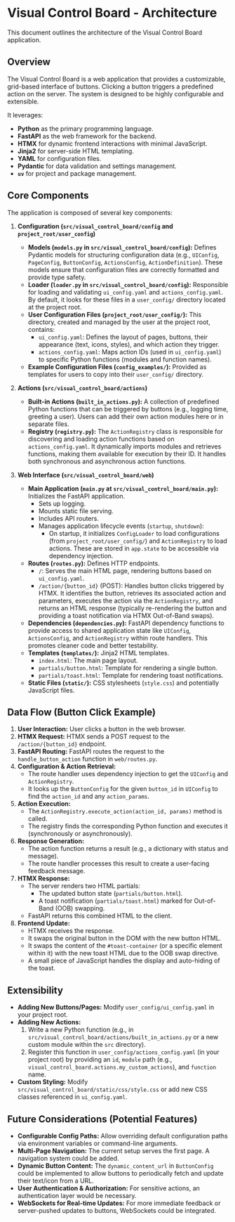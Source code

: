# Visual Control Board - Architecture

This document outlines the architecture of the Visual Control Board application.

## Overview

The Visual Control Board is a web application that provides a customizable, grid-based interface of buttons. Clicking a button triggers a predefined action on the server. The system is designed to be highly configurable and extensible.

It leverages:
-   **Python** as the primary programming language.
-   **FastAPI** as the web framework for the backend.
-   **HTMX** for dynamic frontend interactions with minimal JavaScript.
-   **Jinja2** for server-side HTML templating.
-   **YAML** for configuration files.
-   **Pydantic** for data validation and settings management.
-   **`uv`** for project and package management.

## Core Components

The application is composed of several key components:

1.  **Configuration (`src/visual_control_board/config` and `project_root/user_config`)**
    *   **Models (`models.py` in `src/visual_control_board/config`):** Defines Pydantic models for structuring configuration data (e.g., `UIConfig`, `PageConfig`, `ButtonConfig`, `ActionsConfig`, `ActionDefinition`). These models ensure that configuration files are correctly formatted and provide type safety.
    *   **Loader (`loader.py` in `src/visual_control_board/config`):** Responsible for loading and validating `ui_config.yaml` and `actions_config.yaml`. By default, it looks for these files in a `user_config/` directory located at the project root.
    *   **User Configuration Files (`project_root/user_config/`):** This directory, created and managed by the user at the project root, contains:
        *   `ui_config.yaml`: Defines the layout of pages, buttons, their appearance (text, icons, styles), and which action they trigger.
        *   `actions_config.yaml`: Maps action IDs (used in `ui_config.yaml`) to specific Python functions (modules and function names).
    *   **Example Configuration Files (`config_examples/`):** Provided as templates for users to copy into their `user_config/` directory.

2.  **Actions (`src/visual_control_board/actions`)**
    *   **Built-in Actions (`built_in_actions.py`):** A collection of predefined Python functions that can be triggered by buttons (e.g., logging time, greeting a user). Users can add their own action modules here or in separate files.
    *   **Registry (`registry.py`):** The `ActionRegistry` class is responsible for discovering and loading action functions based on `actions_config.yaml`. It dynamically imports modules and retrieves functions, making them available for execution by their ID. It handles both synchronous and asynchronous action functions.

3.  **Web Interface (`src/visual_control_board/web`)**
    *   **Main Application (`main.py` at `src/visual_control_board/main.py`):** Initializes the FastAPI application.
        *   Sets up logging.
        *   Mounts static file serving.
        *   Includes API routers.
        *   Manages application lifecycle events (`startup`, `shutdown`):
            *   On startup, it initializes `ConfigLoader` to load configurations (from `project_root/user_config/`) and `ActionRegistry` to load actions. These are stored in `app.state` to be accessible via dependency injection.
    *   **Routes (`routes.py`):** Defines HTTP endpoints.
        *   `/`: Serves the main HTML page, rendering buttons based on `ui_config.yaml`.
        *   `/action/{button_id}` (POST): Handles button clicks triggered by HTMX. It identifies the button, retrieves its associated action and parameters, executes the action via the `ActionRegistry`, and returns an HTML response (typically re-rendering the button and providing a toast notification via HTMX Out-of-Band swaps).
    *   **Dependencies (`dependencies.py`):** FastAPI dependency functions to provide access to shared application state like `UIConfig`, `ActionsConfig`, and `ActionRegistry` within route handlers. This promotes cleaner code and better testability.
    *   **Templates (`templates/`):** Jinja2 HTML templates.
        *   `index.html`: The main page layout.
        *   `partials/button.html`: Template for rendering a single button.
        *   `partials/toast.html`: Template for rendering toast notifications.
    *   **Static Files (`static/`):** CSS stylesheets (`style.css`) and potentially JavaScript files.

## Data Flow (Button Click Example)

1.  **User Interaction:** User clicks a button in the web browser.
2.  **HTMX Request:** HTMX sends a POST request to the `/action/{button_id}` endpoint.
3.  **FastAPI Routing:** FastAPI routes the request to the `handle_button_action` function in `web/routes.py`.
4.  **Configuration & Action Retrieval:**
    *   The route handler uses dependency injection to get the `UIConfig` and `ActionRegistry`.
    *   It looks up the `ButtonConfig` for the given `button_id` in `UIConfig` to find the `action_id` and any `action_params`.
5.  **Action Execution:**
    *   The `ActionRegistry.execute_action(action_id, params)` method is called.
    *   The registry finds the corresponding Python function and executes it (synchronously or asynchronously).
6.  **Response Generation:**
    *   The action function returns a result (e.g., a dictionary with status and message).
    *   The route handler processes this result to create a user-facing feedback message.
7.  **HTMX Response:**
    *   The server renders two HTML partials:
        *   The updated button state (`partials/button.html`).
        *   A toast notification (`partials/toast.html`) marked for Out-of-Band (OOB) swapping.
    *   FastAPI returns this combined HTML to the client.
8.  **Frontend Update:**
    *   HTMX receives the response.
    *   It swaps the original button in the DOM with the new button HTML.
    *   It swaps the content of the `#toast-container` (or a specific element within it) with the new toast HTML due to the OOB swap directive.
    *   A small piece of JavaScript handles the display and auto-hiding of the toast.

## Extensibility

*   **Adding New Buttons/Pages:** Modify `user_config/ui_config.yaml` in your project root.
*   **Adding New Actions:**
    1.  Write a new Python function (e.g., in `src/visual_control_board/actions/built_in_actions.py` or a new custom module within the `src` directory).
    2.  Register this function in `user_config/actions_config.yaml` (in your project root) by providing an `id`, `module` path (e.g., `visual_control_board.actions.my_custom_actions`), and `function` name.
*   **Custom Styling:** Modify `src/visual_control_board/static/css/style.css` or add new CSS classes referenced in `ui_config.yaml`.

## Future Considerations (Potential Features)

*   **Configurable Config Paths:** Allow overriding default configuration paths via environment variables or command-line arguments.
*   **Multi-Page Navigation:** The current setup serves the first page. A navigation system could be added.
*   **Dynamic Button Content:** The `dynamic_content_url` in `ButtonConfig` could be implemented to allow buttons to periodically fetch and update their text/icon from a URL.
*   **User Authentication & Authorization:** For sensitive actions, an authentication layer would be necessary.
*   **WebSockets for Real-time Updates:** For more immediate feedback or server-pushed updates to buttons, WebSockets could be integrated.
